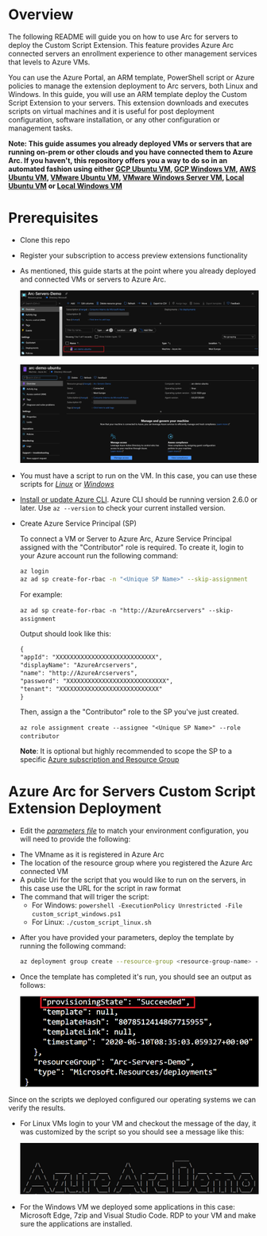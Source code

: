 # Overview

The following README will guide you on how to use Arc for servers to deploy the Custom Script Extension. This feature provides Azure Arc connected servers an enrollment experience to other management services that levels to Azure VMs.

You can use the Azure Portal, an ARM template, PowerShell script or Azure policies to manage the extension deployment to Arc servers, both Linux and Windows. In this guide, you will use an ARM template deploy the Custom Script Extension to your servers. This extension downloads and executes scripts on virtual machines and it is useful for post deployment configuration, software installation, or any other configuration or management tasks.

**Note: This guide assumes you already deployed VMs or servers that are running on-prem or other clouds and you have connected them to Azure Arc. If you haven't, this repository offers you a way to do so in an automated fashion using either [GCP Ubuntu VM](gcp_terraform_ubuntu.md), [GCP Windows VM](gcp_terraform_windows.md), [AWS Ubuntu VM](aws_terraform_ubntu.md), [VMware Ubuntu VM](vmware_terraform_ubuntu.md), [VMware Windows Server VM](vmware_terraform_winsrv.md), [Local Ubuntu VM](local_vagrant_ubuntu.md) or [Local Windows VM](local_vagrant_windows.md)**

# Prerequisites

* Clone this repo

* Register your subscription to access preview extensions functionality

* As mentioned, this guide starts at the point where you already deployed and connected VMs or servers to Azure Arc.

    ![](../img/vm_extension_customscript/01.png)

    ![](../img/vm_extension_customscript/02.png)

* You must have a script to run on the VM. In this case, you can use these scripts for [*Linux*](../scripts/custom_script_linux.sh) or [*Windows*](../scripts/custom_script_windows.sh)

    
* [Install or update Azure CLI](https://docs.microsoft.com/en-us/cli/azure/install-azure-cli?view=azure-cli-latest). Azure CLI should be running version 2.6.0 or later. Use ```az --version``` to check your current installed version.

* Create Azure Service Principal (SP)   

    To connect a VM or Server to Azure Arc, Azure Service Principal assigned with the "Contributor" role is required. To create it, login to your Azure account run the following command:

    ```bash
    az login
    az ad sp create-for-rbac -n "<Unique SP Name>" --skip-assignment
    ```

    For example:

    ```az ad sp create-for-rbac -n "http://AzureArcservers" --skip-assignment```

    Output should look like this:
    ```terminal
    {
    "appId": "XXXXXXXXXXXXXXXXXXXXXXXXXXXX",
    "displayName": "AzureArcservers",
    "name": "http://AzureArcservers",
    "password": "XXXXXXXXXXXXXXXXXXXXXXXXXXXX",
    "tenant": "XXXXXXXXXXXXXXXXXXXXXXXXXXXX"
    }
    ```

    Then, assign a the "Contributor" role to the SP you've just created.

    ```az role assignment create --assignee "<Unique SP Name>" --role contributor```
    
    **Note**: It is optional but highly recommended to scope the SP to a specific [Azure subscription and Resource Group](https://docs.microsoft.com/en-us/cli/azure/ad/sp?view=azure-cli-latest) 

# Azure Arc for Servers Custom Script Extension Deployment

* Edit the [*parameters file*](../extensions/arm/customscript-template.parameters.json) to match your environment configuration, you will need to provide the following: 

- The VMname as it is registered in Azure Arc
- The location of the resource group where you registered the Azure Arc connected VM  
- A public Uri for the script that you would like to run on the servers, in this case use the URL for the script in raw format
- The command that will triger the script: 
    - For Windows: ```powershell -ExecutionPolicy Unrestricted -File custom_script_windows.ps1 ```
    - For Linux: ```./custom_script_linux.sh```

* After you have provided your parameters, deploy the template by running the following command: 

    ```bash
    az deployment group create --resource-group <resource-group-name> --template-file <path-to-template> --parameters <path-to-parametersfile>
    ```
   
* Once the template has completed it's run, you should see an output as follows: 

    ![](../img/vm_extension_customscript/08.png)
    
Since on the scripts we deployed configured our operating systems we can verify the results. 

* For Linux VMs login to your VM and checkout the message of the day, it was customized by the script so you should see a message like this: 

    ![](../img/vm_extension_customscript/09.png)

* For the Windows VM we deployed some applications in this case: Microsoft Edge, 7zip and Visual Studio Code. RDP to your VM and make sure the applications are installed. 